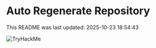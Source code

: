 # Auto Regenerate Repository

This README was last updated: 2025-10-23 18:54:43

 ![TryHackMe](https://tryhackme.com/badge/533634)